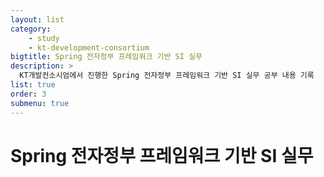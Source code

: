 ```yaml
---
layout: list
category: 
    - study
    - kt-development-consortium
bigtitle: Spring 전자정부 프레임워크 기반 SI 실무
description: >
  KT개발컨소시엄에서 진행한 Spring 전자정부 프레임워크 기반 SI 실무 공부 내용 기록
list: true
order: 3
submenu: true
---
```

# Spring 전자정부 프레임워크 기반 SI 실무



